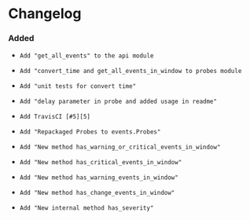 # Changelog

[Unreleased]: https://github.com/chaostoolkit-incubator/chaostoolkit-instana/compare/get_events

### Added

-     Add "get_all_events" to the api module
-     Add "convert_time and get_all_events_in_window to probes module
-     Add "unit tests for convert time"
-     Add "delay parameter in probe and added usage in readme"
-     Add TravisCI [#5][5]
-     Add "Repackaged Probes to events.Probes"
-     Add "New method has_warning_or_critical_events_in_window"
-     Add "New method has_critical_events_in_window"
-     Add "New method has_warning_events_in_window"
-     Add "New method has_change_events_in_window"
-     Add "New internal method has_severity"

[5]: https://github.com/chaostoolkit-incubator/chaostoolkit-instana/issues/5


